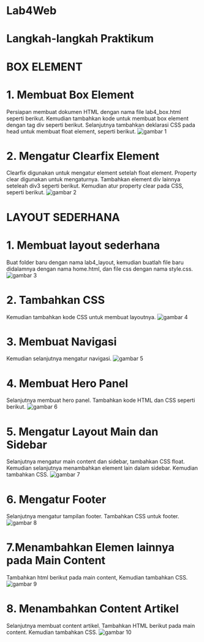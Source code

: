 # Lab4Web

# Langkah-langkah Praktikum

# BOX ELEMENT

# 1. Membuat Box Element
Persiapan membuat dokumen HTML dengan nama file lab4_box.html seperti berikut. Kemudian tambahkan kode untuk membuat box element dengan tag div seperti berikut. Selanjutnya tambahkan deklarasi CSS pada head untuk membuat float element, seperti berikut.
![gambar 1](ss/1.png)

# 2. Mengatur Clearfix Element
Clearfix digunakan untuk mengatur element setelah float element. Property clear digunakan untuk mengaturnya. Tambahkan element div lainnya seteleah div3 seperti berikut. Kemudian atur property clear pada CSS, seperti berikut.
![gambar 2](ss/2.png)


# LAYOUT SEDERHANA

# 1. Membuat layout sederhana
Buat folder baru dengan nama lab4_layout, kemudian buatlah file baru didalamnya dengan nama home.html, dan file css dengan nama style.css.
![gambar 3](ss/3.png)

# 2. Tambahkan CSS
Kemudian tambahkan kode CSS untuk membuat layoutnya.
![gambar 4](ss/4.png)

# 3. Membuat Navigasi
Kemudian selanjutnya mengatur navigasi.
![gambar 5](ss/5.png)

# 4. Membuat Hero Panel
Selanjutnya membuat hero panel. Tambahkan kode HTML dan CSS seperti berikut.
![gambar 6](ss/6.png)

# 5. Mengatur Layout Main dan Sidebar
Selanjutnya mengatur main content dan sidebar, tambahkan CSS float. Kemudian selanjutnya menambahkan element lain dalam sidebar. Kemudian tambahkan CSS.
![gambar 7](ss/7.png)

# 6. Mengatur Footer
Selanjutnya mengatur tampilan footer. Tambahkan CSS untuk footer.
![gambar 8](ss/8.png)

# 7.Menambahkan Elemen lainnya pada Main Content
Tambahkan html berikut pada main content, Kemudian tambahkan CSS.
![gambar 9](ss/9.png)

# 8. Menambahkan Content Artikel
Selanjutnya membuat content artikel. Tambahkan HTML berikut pada main content. Kemudian tambahkan CSS.
![gambar 10](ss/10.png)

